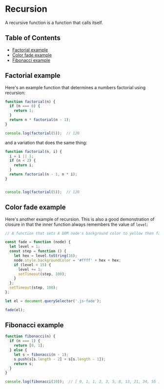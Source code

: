 # Recursion


A recursive function is a function that calls itself.

## Table of Contents

<!-- toc -->

- [Factorial example](#factorial-example)
- [Color fade example](#color-fade-example)
- [Fibonacci example](#fibonnaci-example)

<!-- tocstop -->

## Factorial example

Here's an example function that determines a numbers factorial using recursion:

```javascript
function factorial(n) {
  if (n === 0) {
    return 1;
  }
  return n * factorial(n - 1);
}

console.log(factorial(5));  // 120
```

and a variation that does the same thing:

```javascript
function factorial(n, i) {
  i = i || 1;
  if (n < 2) {
    return i;
  }
  return factorial(n - 1, n * i);
}


console.log(factorial(5));  // 120
```


## Color fade example

Here's another example of recursion. This is also a good demonstration of closure in that the inner function always remembers the value of `level`:

```javascript
// A function that sets A DOM node's background color to yellow then fades to white.

const fade = function (node) {
  let level = 1;
  const step = function () {
    let hex = level.toString(16);
    node.style.backgroundColor = '#ffff' + hex + hex;
    if (level < 15) {
      level += 1;
      setTimeout(step, 100);
    }
  };
  setTimeout(step, 100);
};

let el = document.querySelector('.js-fade');

fade(el);
```


## Fibonacci example

```javascript
function fibonacci(n) {
  if (n === 1) {
    return [0, 1];
  } else {
    let s = fibonacci(n - 1);
    s.push(s[s.length - 2] + s[s.length - 1]);
    return s;
  }
}

console.log(fibonacci(10));  // [ 0, 1, 1, 2, 3, 5, 8, 13, 21, 34, 55 ]
```

